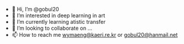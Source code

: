 - 👋 Hi, I’m @gobul20
- 👀 I’m interested in deep learning in art
- 🌱 I’m currently learning atistic transfer
- 💞️ I’m looking to collaborate on ...
- 📫 How to reach me wymaeng@kaeri.re.kr or gobul20@hanmail.net

<!---
gobul20/gobul20 is a ✨ special ✨ repository because its `README.md` (this file) appears on your GitHub profile.
You can click the Preview link to take a look at your changes.
--->
